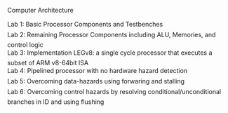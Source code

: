 Computer Architecture

Lab 1: Basic Processor Components and Testbenches <br />
Lab 2: Remaining Processor Components including ALU, Memories, and control logic<br />
Lab 3: Implementation LEGv8: a single cycle processor that executes a subset of ARM v8-64bit ISA <br />
Lab 4: Pipelined processor with no hardware hazard detection <br />
Lab 5: Overcoming data-hazards using forwaring and stalling <br />
Lab 6: Overcoming control hazards by resolving conditional/unconditional branches in ID and using flushing <br />
